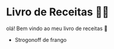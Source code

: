 # Livro de Receitas :man_cook:

olá! Bem vindo ao meu livro de receitas :wave:

- Strogonoff de frango



